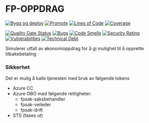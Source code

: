 FP-OPPDRAG
===============
[![Bygg og deploy](https://github.com/navikt/fpoppdrag/actions/workflows/build.yml/badge.svg?branch=master)](https://github.com/navikt/fpoppdrag/actions/workflows/build.yml)
[![Promote](https://github.com/navikt/fpoppdrag/actions/workflows/promote.yml/badge.svg?branch=master)](https://github.com/navikt/fpoppdrag/actions/workflows/promote.yml)
[![Lines of Code](https://sonarcloud.io/api/project_badges/measure?project=navikt_fpoppdrag&metric=ncloc)](https://sonarcloud.io/summary/new_code?id=navikt_fpoppdrag)
[![Coverage](https://sonarcloud.io/api/project_badges/measure?project=navikt_fpoppdrag&metric=coverage)](https://sonarcloud.io/summary/new_code?id=navikt_fpoppdrag)

[![Quality Gate Status](https://sonarcloud.io/api/project_badges/measure?project=navikt_fpoppdrag&metric=alert_status)](https://sonarcloud.io/dashboard?id=navikt_fpoppdrag)
[![Bugs](https://sonarcloud.io/api/project_badges/measure?project=navikt_fpoppdrag&metric=bugs)](https://sonarcloud.io/dashboard?id=navikt_fpoppdrag)
[![Code Smells](https://sonarcloud.io/api/project_badges/measure?project=navikt_fpoppdrag&metric=code_smells)](https://sonarcloud.io/summary/new_code?id=navikt_fpoppdrag)
[![Security Rating](https://sonarcloud.io/api/project_badges/measure?project=navikt_fpoppdrag&metric=security_rating)](https://sonarcloud.io/summary/new_code?id=navikt_fpoppdrag)
[![Vulnerabilities](https://sonarcloud.io/api/project_badges/measure?project=navikt_fpoppdrag&metric=vulnerabilities)](https://sonarcloud.io/summary/new_code?id=navikt_fpoppdrag)
[![Technical Debt](https://sonarcloud.io/api/project_badges/measure?project=navikt_fpoppdrag&metric=sqale_index)](https://sonarcloud.io/dashboard?id=navikt_fpoppdrag)

Simulerer utfall av økonomioppdrag for å gi mulighet til å opprette tilbakebetaling

### Sikkerhet
Det er mulig å kalle tjenesten med bruk av følgende tokens
- Azure CC
- Azure OBO med følgende rettigheter:
    - fpsak-saksbehandler
    - fpsak-veileder
    - fpsak-drift
- STS (fases ut)
